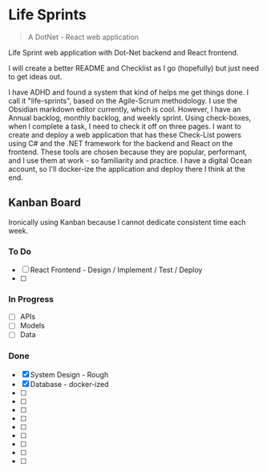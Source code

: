 # Life Sprints

> A DotNet - React web application

Life Sprint web application with Dot-Net backend and React frontend.

I will create a better README and Checklist as I go (hopefully) but just need to get ideas out.

I have ADHD and found a system that kind of helps me get things done.
I call it "life-sprints", based on the Agile-Scrum methodology.
I use the Obsidian markdown editor currently, which is cool.
However, I have an Annual backlog, monthly backlog, and weekly sprint.
Using check-boxes, when I complete a task, I need to check it off on three pages.
I want to create and deploy a web application that has these Check-List powers using C# and the .NET framework for the backend and React on the frontend.
These tools are chosen because they are popular, performant, and I use them at work - so familiarity and practice.
I have a digital Ocean account, so I'll docker-ize the application and deploy there I think at the end.

## Kanban Board

Ironically using Kanban because I cannot dedicate consistent time each week.

### To Do

- [ ] React Frontend - Design / Implement / Test / Deploy
- [ ]

### In Progress

- [ ] APIs
- [ ] Models
- [ ] Data

### Done

- [x] System Design - Rough
- [x] Database - docker-ized
- [ ]
- [ ]
- [ ]
- [ ]
- [ ]
- [ ]
- [ ]
- [ ]
- [ ]
